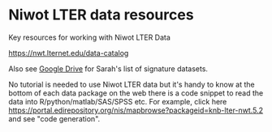 # Niwot LTER data resources
Key resources for working with Niwot LTER Data


https://nwt.lternet.edu/data-catalog

Also see [Google Drive](https://drive.google.com/drive/folders/1Todaiop6BTS8-CipZFkF9vwBUECzHxKn) for Sarah's list of signature datasets.


No tutorial is needed to use Niwot LTER data but it's handy to know at the bottom of each data package on the web there is a code snippet to read the data into R/python/matlab/SAS/SPSS etc. For example, click here https://portal.edirepository.org/nis/mapbrowse?packageid=knb-lter-nwt.5.2 and see "code generation".
